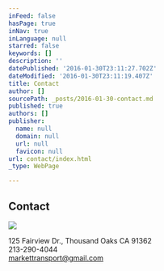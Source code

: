 ```yaml
---
inFeed: false
hasPage: true
inNav: true
inLanguage: null
starred: false
keywords: []
description: ''
datePublished: '2016-01-30T23:11:27.702Z'
dateModified: '2016-01-30T23:11:19.407Z'
title: Contact
author: []
sourcePath: _posts/2016-01-30-contact.md
published: true
authors: []
publisher:
  name: null
  domain: null
  url: null
  favicon: null
url: contact/index.html
_type: WebPage

---
```

## Contact
![](https://the-grid-user-content.s3-us-west-2.amazonaws.com/14369951-bfa8-48cf-adbd-958260c67fd0.JPG)

125 Fairview Dr., Thousand Oaks CA 91362  
213-290-4044  
markettransport@gmail.com